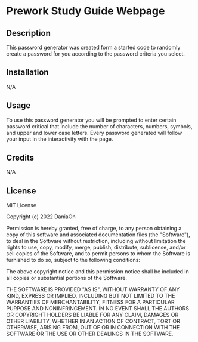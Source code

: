 # Prework Study Guide Webpage

## Description

This password generator was created form a started code to randomly create a password for you according to the password criteria you select.

## Installation

N/A

## Usage

To use this password generator you will be prompted to enter certain password critical that include the number of characters, numbers, symbols, and upper and lower case letters. Every password generated will follow your input in the interactivity with the page.  

## Credits

N/A

## License

MIT License

Copyright (c) 2022 DaniaOn

Permission is hereby granted, free of charge, to any person obtaining a copy of this software and associated documentation files (the "Software"), to deal in the Software without restriction, including without limitation the rights to use, copy, modify, merge, publish, distribute, sublicense, and/or sell copies of the Software, and to permit persons to whom the Software is furnished to do so, subject to the following conditions:

The above copyright notice and this permission notice shall be included in all copies or substantial portions of the Software.

THE SOFTWARE IS PROVIDED "AS IS", WITHOUT WARRANTY OF ANY KIND, EXPRESS OR IMPLIED, INCLUDING BUT NOT LIMITED TO THE WARRANTIES OF MERCHANTABILITY, FITNESS FOR A PARTICULAR PURPOSE AND NONINFRINGEMENT. IN NO EVENT SHALL THE AUTHORS OR COPYRIGHT HOLDERS BE LIABLE FOR ANY CLAIM, DAMAGES OR OTHER LIABILITY, WHETHER IN AN ACTION OF CONTRACT, TORT OR OTHERWISE, ARISING FROM, OUT OF OR IN CONNECTION WITH THE SOFTWARE OR THE USE OR OTHER DEALINGS IN THE SOFTWARE.
